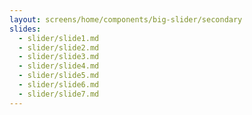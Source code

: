 ```yaml
---
layout: screens/home/components/big-slider/secondary
slides:
  - slider/slide1.md
  - slider/slide2.md
  - slider/slide3.md
  - slider/slide4.md
  - slider/slide5.md
  - slider/slide6.md
  - slider/slide7.md
---
```

